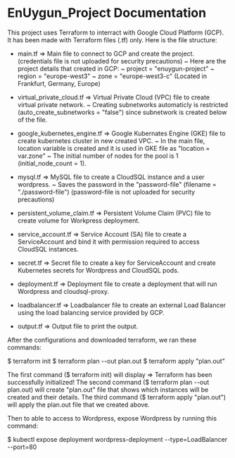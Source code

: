 # EnUygun_Project Documentation

This project uses Terraform to interract with Google Cloud Platform (GCP). It has been made with Terraform files (.tf) only.
Here is the file structure:
  - main.tf => Main file to connect to GCP and create the project. (credentials file is not uploaded for security precautions)
    ~ Here are the project details that created in GCP:
    ~ project = "enuygun-project"
    ~ region  = "europe-west3"
    ~ zone    = "europe-west3-c" (Located in Frankfurt, Germany, Europe)
    
  - virtual_private_cloud.tf => Virtual Private Cloud (VPC) file to create virtual private network.
    ~ Creating subnetworks automaticly is restricted (auto_create_subnetworks = "false") since subnetwork is created below of the file.
  
  - google_kubernetes_engine.tf => Google Kubernates Engine (GKE) file to create kubernetes cluster in new created VPC.
    ~ In the main file, location variable is created and it is used in GKE file as "location = var.zone"
    ~ The initial number of nodes for the pool is 1 (initial_node_count = 1).
    
  - mysql.tf => MySQL file to create a CloudSQL instance and a user wordpress.
    ~ Saves the password in the "password-file" (filename = "./password-file") (password-file is not uploaded for security precautions)
    
  - persistent_volume_claim.tf => Persistent Volume Claim (PVC) file to create volume for Workpress deployment.
  - service_account.tf => Service Account (SA) file to create a ServiceAccount and bind it with permission required to access CloudSQL instances.
  - secret.tf => Secret file to create a key for ServiceAccount and create Kubernetes secrets for Wordpress and CloudSQL pods.
  - deployment.tf => Deployment file to create a deployment that will run Wordpress and cloudsql-proxy.
  - loadbalancer.tf => Loadbalancer file to create an external Load Balancer using the load balancing service provided by GCP.
  - output.tf => Output file to print the output.

After the configurations and downloaded terraform, we ran these commands:

  $ terraform init
  $ terraform plan --out plan.out
  $ terraform apply "plan.out"
  
The first command ($ terraform init) will display => Terraform has been successfully initialized!
The second command ($ terraform plan --out plan.out) will create "plan.out" file that shows which instances will be created and their details.
The third command ($ terraform apply "plan.out") will apply the plan.out file that we created above.

Then to able to access to Wordpress, expose Wordpress by running this command:

  $ kubectl expose deployment wordpress-deployment --type=LoadBalancer --port=80
